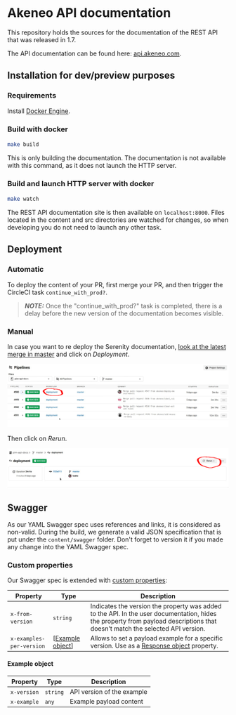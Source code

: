 # Akeneo API documentation
This repository holds the sources for the documentation of the REST API that was released in 1.7.

The API documentation can be found here: [api.akeneo.com](http://api.akeneo.com).

## Installation for dev/preview purposes

### Requirements

Install [Docker Engine](https://docs.docker.com/engine/installation/).

### Build with docker

```bash
make build
```

This is only building the documentation. The documentation is not available with this command, as it does not launch the HTTP server.

### Build and launch HTTP server with docker

```bash
make watch
```

The REST API documentation site is then available on `localhost:8000`.
Files located in the content and src directories are watched for changes, so when developing you do not need to launch any other task.

## Deployment

### Automatic

To deploy the content of your PR, first merge your PR, and then trigger the CircleCI task `continue_with_prod?`.

> **_NOTE:_**  Once the "continue_with_prod?" task is completed, there is a delay before the new version of the documentation becomes visible.

### Manual

In case you want to re deploy the Serenity documentation, [look at the latest merge in master](https://app.circleci.com/pipelines/github/akeneo/pim-api-docs?branch=master) and click on _Deployment_.

![List of merged PR in master](.circleci/list_workflows.jpg)

Then click on _Rerun_.

![Re run a deployment](.circleci/re_run.jpg)

## Swagger

As our YAML Swagger spec uses references and links, it is considered as non-valid.
During the build, we generate a valid JSON specification that is put under the `content/swagger` folder. Don't forget to version it if you made any change into the YAML Swagger spec.

### Custom properties

Our Swagger spec is extended with [custom properties](https://swagger.io/docs/specification/2-0/swagger-extensions/):

| Property                 | Type                                | Description                                                                                                                                                                          |
|--------------------------|-------------------------------------|--------------------------------------------------------------------------------------------------------------------------------------------------------------------------------------|
| `x-from-version`         | `string`                            | Indicates the version the property was added to the API. In the user documentation, hides the property from payload descriptions that doesn't match the selected API version.        |
| `x-examples-per-version` | [[Example object](#example-object)] | Allows to set a payload example for a specific version. Use as a [Response object](https://github.com/OAI/OpenAPI-Specification/blob/main/versions/2.0.md#response-object) property. |

#### Example object

| Property    | Type     | Description                |
|-------------|----------|----------------------------|
| `x-version` | `string` | API version of the example |
| `x-example` | `any`    | Example payload content    |
